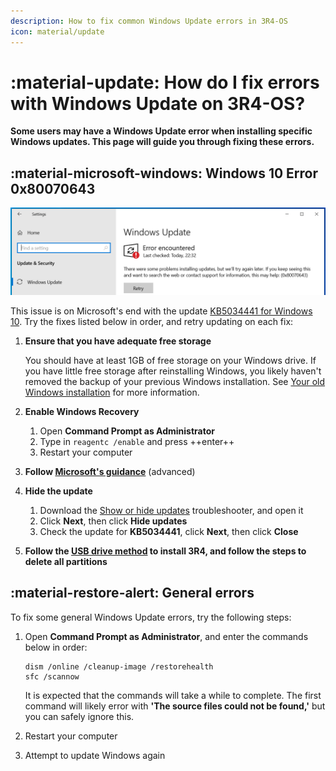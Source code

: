 ```yaml
---
description: How to fix common Windows Update errors in 3R4-OS
icon: material/update
---
```


# :material-update: How do I fix errors with Windows Update on 3R4-OS?

**Some users may have a Windows Update error when installing specific Windows updates. This page will guide you through fixing these errors.**

## :material-microsoft-windows: Windows 10 Error 0x80070643

![A screenshot of Windows 10's 'Windows Update' page with the error 0x80070643](../assets/images/win10-winre-update-error.png)

This issue is on Microsoft's end with the update [KB5034441 for Windows 10](https://support.microsoft.com/en-gb/topic/kb5034441-windows-recovery-environment-update-for-windows-10-version-21h2-and-22h2-january-9-2024-62c04204-aaa5-4fee-a02a-2fdea17075a8). Try the fixes listed below in order, and retry updating on each fix:

1. **Ensure that you have adequate free storage**
    
    You should have at least 1GB of free storage on your Windows drive. If you have little free storage after reinstalling Windows, you likely haven't removed the backup of your previous Windows installation. See [Your old Windows installation](../getting-started/your-old-windows-installation#51-your-old-windows-installation) for more information.

1. **Enable Windows Recovery**    
    1. Open **Command Prompt as Administrator**
    1. Type in `reagentc /enable` and press ++enter++
    1. Restart your computer

1. **Follow [Microsoft's guidance](https://support.microsoft.com/en-us/topic/kb5028997-instructions-to-manually-resize-your-partition-to-install-the-winre-update-400faa27-9343-461c-ada9-24c8229763bf)** (advanced)

1. **Hide the update**

    1. Download the [Show or hide updates](https://download.microsoft.com/download/f/2/2/f22d5fdb-59cd-4275-8c95-1be17bf70b21/wushowhide.diagcab) troubleshooter, and open it
    1. Click **Next**, then click **Hide updates**
    1. Check the update for **KB5034441**, click **Next**, then click **Close**

1. **Follow the [USB drive method](../getting-started/installation.md#3-reinstalling-windows) to install 3R4, and follow the steps to delete all partitions**

## :material-restore-alert: General errors

To fix some general Windows Update errors, try the following steps:

1. Open **Command Prompt as Administrator**, and enter the commands below in order:

    ```
    dism /online /cleanup-image /restorehealth
    sfc /scannow
    ```

    It is expected that the commands will take a while to complete. The first command will likely error with **'The source files could not be found,'** but you can safely ignore this.

1. Restart your computer

1. Attempt to update Windows again
